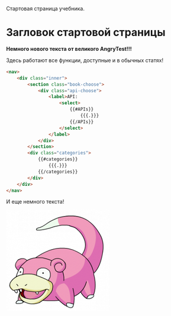 Стартовая страница учебника.

# Загловок стартовой страницы

**Немного нового текста от великого AngryTest!!!**

Здесь работают все функции, доступные и в обычных статях!

```html
<nav>
    <div class="inner">
        <section class="book-choose">
            <div class="api-choose">
                <label>API:
                    <select>
                        {{#APIs}}
                            {{{.}}}
                        {{/APIs}}
                    </select>
                </label>
            </div>
        </section>
        <div class="categories">
            {{#categories}}
                {{{.}}}
            {{/categories}}
        </div>
    </div>
</nav>
```

И еще немного текста!

![Изображение на стартовой странице учебника](images/slow-poke.png)
